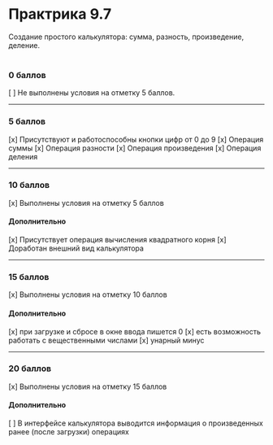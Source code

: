 # Практрика 9.7

Создание простого калькулятора: сумма, разность, произведение, деление.
<br>
<br>

### **0 баллов**

[ ] Не выполнены условия на отметку 5 баллов.

<hr>

### **5 баллов**

[x] Присутствуют и работоспособны кнопки цифр от 0 до 9
[x] Операция суммы
[x] Операция разности
[x] Операция произведения
[x] Операция деления

<hr>

### **10 баллов**
[x] Выполнены условия на отметку 5 баллов
#### **Дополнительно**
[x] Присутствует операция вычисления квадратного корня
[x] Доработан внешний вид калькулятора

<hr>

### **15 баллов**
[x] Выполнены условия на отметку 10 баллов
#### **Дополнительно**
[x] при загрузке и сбросе в окне ввода пишется 0
[x] есть возможность работать с вещественными числами
[x] унарный минус

<hr>

### **20 баллов**
[x] Выполнены условия на отметку 15 баллов
#### **Дополнительно**
[ ] В интерфейсе калькулятора выводится информация о произведенных ранее (после загрузки) операциях
